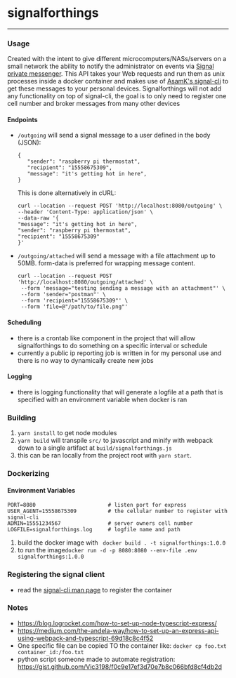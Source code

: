 # signalforthings

---
### Usage
   Created with the intent to give different microcomputers/NASs/servers on a small network the ability to notify the administrator on events 
   via [Signal private messenger](https://signal.org/). This API takes your Web requests and run them as unix processes inside a docker container
   and makes use of [AsamK's signal-cli](https://github.com/AsamK/signal-cli) to get these messages to your personal devices. Signalforthings will not 
   add any functionality on top of signal-cli, the goal is to only need to register one cell number and broker messages from many other devices

#### Endpoints
- `/outgoing` will send a signal message to a user defined in the body (JSON):
   ```
   {
      "sender": "raspberry pi thermostat",
      "recipient": "15558675309",
      "message": "it's getting hot in here",
   }
   ```
  This is done alternatively in cURL:
   ```
  curl --location --request POST 'http://localhost:8080/outgoing' \
   --header 'Content-Type: application/json' \
   --data-raw '{
   "message": "it's getting hot in here",
   "sender": "raspberry pi thermostat",
   "recipient": "15558675309"
   }'
   ```
- `/outgoing/attached` will send a message with a file attachment up to 50MB. form-data is preferred for wrapping message content.
     
   ```
   curl --location --request POST 'http://localhost:8080/outgoing/attached' \
    --form 'message="testing sending a message with an attachment"' \
    --form 'sender="postman"' \
    --form 'recipient="15558675309"' \
    --form 'file=@"/path/to/file.png"'
   ```


#### Scheduling  
- there is a crontab like component in the project that will allow signalforthings to do something on a specific interval or schedule 
- currently a public ip reporting job is written in for my personal use and there is no way to dynamically create new jobs

#### Logging
- there is logging functionality that will generate a logfile at a path that is specified with an environment variable when docker is ran

### Building
1. `yarn install` to get node modules
2. `yarn build` will transpile `src/` to javascript and minify with webpack down to a single artifact
   at `build/signalforthings.js`
3. this can be ran locally from the project root with `yarn start`.

### Dockerizing
#### Environment Variables
```
PORT=8080                       # listen port for express
USER_AGENT=15558675309          # the cellular number to register with signal-cli
ADMIN=15551234567               # server owners cell number
LOGFILE=signalforthings.log     # logfile name and path
```
1. build the docker image with ` docker build . -t signalforthings:1.0.0`
2. to run the image`docker run -d -p 8080:8080 --env-file .env signalforthings:1.0.0`


### Registering the signal client
- read the [signal-cli man page](https://github.com/AsamK/signal-cli/blob/master/man/signal-cli.1.adoc) to register the container

### Notes

- https://blog.logrocket.com/how-to-set-up-node-typescript-express/
- https://medium.com/the-andela-way/how-to-set-up-an-express-api-using-webpack-and-typescript-69d18c8c4f52
- One specific file can be copied TO the container like:
`docker cp foo.txt container_id:/foo.txt`
- python script someone made to automate registration: https://gist.github.com/Vic3198/f0c9e17ef3d70e7b8c066bfd8cf4db2d 
